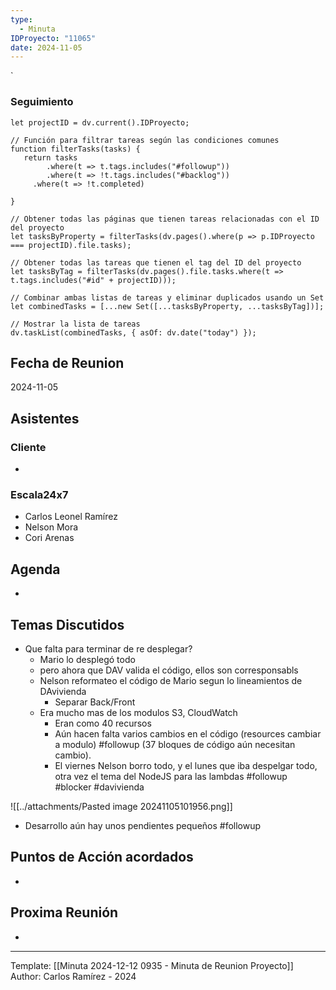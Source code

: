 ```yaml
---
type:
  - Minuta
IDProyecto: "11065"
date: 2024-11-05
---
```

`

### Seguimiento

```dataviewjs
let projectID = dv.current().IDProyecto;

// Función para filtrar tareas según las condiciones comunes
function filterTasks(tasks) {
   return tasks
        .where(t => t.tags.includes("#followup"))
        .where(t => !t.tags.includes("#backlog"))
     .where(t => !t.completed)
        
}

// Obtener todas las páginas que tienen tareas relacionadas con el ID del proyecto
let tasksByProperty = filterTasks(dv.pages().where(p => p.IDProyecto === projectID).file.tasks);

// Obtener todas las tareas que tienen el tag del ID del proyecto
let tasksByTag = filterTasks(dv.pages().file.tasks.where(t => t.tags.includes("#id" + projectID)));

// Combinar ambas listas de tareas y eliminar duplicados usando un Set
let combinedTasks = [...new Set([...tasksByProperty, ...tasksByTag])];

// Mostrar la lista de tareas
dv.taskList(combinedTasks, { asOf: dv.date("today") });
 ```
## Fecha de Reunion
2024-11-05

## Asistentes

### Cliente
* 
### Escala24x7
- Carlos Leonel Ramírez
-  Nelson Mora
- Cori Arenas

## Agenda
* 
## Temas Discutidos
*  Que falta para terminar de re desplegar?
	* Mario lo desplegó todo
	* pero ahora que DAV valida el código, ellos son corresponsabls
	* Nelson reformateo el código de Mario segun lo lineamientos de DAvivienda
		* Separar Back/Front
	* Era mucho mas de los modulos S3, CloudWatch 
		* Eran como 40 recursos
		* Aún hacen falta varios cambios en el código (resources cambiar a modulo) #followup (37 bloques de código aún necesitan cambio). 
		* El viernes Nelson borro todo, y el lunes que iba despelgar todo,  otra vez el tema del NodeJS para las lambdas #followup #blocker #davivienda

![[../attachments/Pasted image 20241105101956.png]]
* Desarrollo aún hay unos pendientes pequeños #followup 


## Puntos de Acción acordados
- 

## Proxima Reunión
*   

---
Template: [[Minuta 2024-12-12 0935 - Minuta de Reunion Proyecto]]
Author: Carlos Ramírez - 2024
